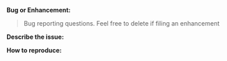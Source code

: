 <!-- GitHub is for bugs, feature and enhancement requests, and discussion on developing Service Fabric, as opposed to using it.
If you need help or have any questions regarding using Service Fabric, you can ask on [Stack Overflow](https://stackoverflow.com/questions/tagged/azure-service-fabric) or in our [Slack]()
-->

**Bug or Enhancement:**
 
> Bug reporting questions.  Feel free to delete if filing an enhancement

**Describe the issue:**

**How to reproduce:**

